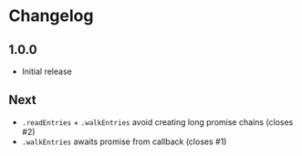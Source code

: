 # Changelog

## 1.0.0

* Initial release

## Next

* `.readEntries` + `.walkEntries` avoid creating long promise chains (closes #2)
* `.walkEntries` awaits promise from callback (closes #1)
